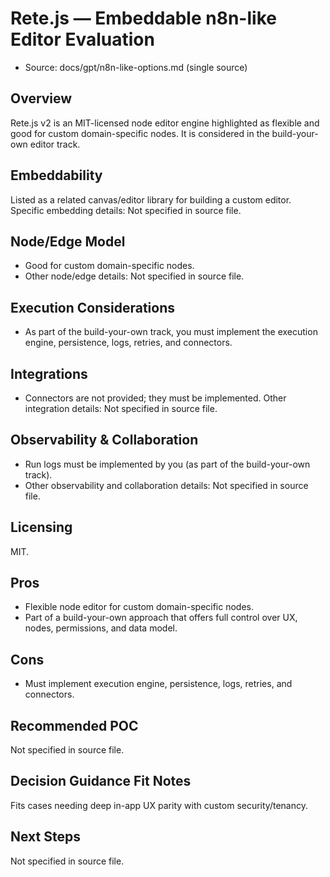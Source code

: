 # Rete.js — Embeddable n8n-like Editor Evaluation

- Source: docs/gpt/n8n-like-options.md (single source)

## Overview
Rete.js v2 is an MIT-licensed node editor engine highlighted as flexible and good for custom domain-specific nodes. It is considered in the build-your-own editor track.

## Embeddability
Listed as a related canvas/editor library for building a custom editor. Specific embedding details: Not specified in source file.

## Node/Edge Model
- Good for custom domain-specific nodes.
- Other node/edge details: Not specified in source file.

## Execution Considerations
- As part of the build-your-own track, you must implement the execution engine, persistence, logs, retries, and connectors.

## Integrations
- Connectors are not provided; they must be implemented. Other integration details: Not specified in source file.

## Observability & Collaboration
- Run logs must be implemented by you (as part of the build-your-own track).
- Other observability and collaboration details: Not specified in source file.

## Licensing
MIT.

## Pros
- Flexible node editor for custom domain-specific nodes.
- Part of a build-your-own approach that offers full control over UX, nodes, permissions, and data model.

## Cons
- Must implement execution engine, persistence, logs, retries, and connectors.

## Recommended POC
Not specified in source file.

## Decision Guidance Fit Notes
Fits cases needing deep in-app UX parity with custom security/tenancy.

## Next Steps
Not specified in source file.
